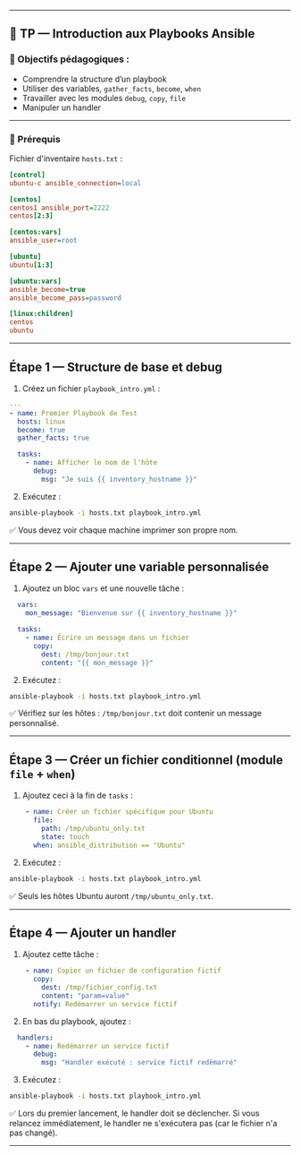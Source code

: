 
---

## 🧪 TP — Introduction aux Playbooks Ansible 

### 🎯 Objectifs pédagogiques :
- Comprendre la structure d’un playbook
- Utiliser des variables, `gather_facts`, `become`, `when`
- Travailler avec les modules `debug`, `copy`, `file`
- Manipuler un handler

---

### 🔧 Prérequis
Fichier d'inventaire `hosts.txt` :
```ini
[control]
ubuntu-c ansible_connection=local

[centos]
centos1 ansible_port=2222
centos[2:3]

[centos:vars]
ansible_user=root

[ubuntu]
ubuntu[1:3]

[ubuntu:vars]
ansible_become=true
ansible_become_pass=password

[linux:children]
centos
ubuntu
```

---

## Étape 1 — Structure de base et debug

1. Créez un fichier `playbook_intro.yml` :

```yaml
---
- name: Premier Playbook de Test
  hosts: linux
  become: true
  gather_facts: true

  tasks:
    - name: Afficher le nom de l'hôte
      debug:
        msg: "Je suis {{ inventory_hostname }}"
```

2. Exécutez :
```bash
ansible-playbook -i hosts.txt playbook_intro.yml
```

✅ Vous devez voir chaque machine imprimer son propre nom.

---

## Étape 2 — Ajouter une variable personnalisée

1. Ajoutez un bloc `vars` et une nouvelle tâche :

```yaml
  vars:
    mon_message: "Bienvenue sur {{ inventory_hostname }}"

  tasks:
    - name: Écrire un message dans un fichier
      copy:
        dest: /tmp/bonjour.txt
        content: "{{ mon_message }}"
```

2. Exécutez :
```bash
ansible-playbook -i hosts.txt playbook_intro.yml
```

✅ Vérifiez sur les hôtes : `/tmp/bonjour.txt` doit contenir un message personnalisé.

---

## Étape 3 — Créer un fichier conditionnel (module `file` + `when`)

1. Ajoutez ceci à la fin de `tasks` :

```yaml
    - name: Créer un fichier spécifique pour Ubuntu
      file:
        path: /tmp/ubuntu_only.txt
        state: touch
      when: ansible_distribution == "Ubuntu"
```

2. Exécutez :
```bash
ansible-playbook -i hosts.txt playbook_intro.yml
```

✅ Seuls les hôtes Ubuntu auront `/tmp/ubuntu_only.txt`.

---

## Étape 4 — Ajouter un handler

1. Ajoutez cette tâche :

```yaml
    - name: Copier un fichier de configuration fictif
      copy:
        dest: /tmp/fichier_config.txt
        content: "param=value"
      notify: Redémarrer un service fictif
```

2. En bas du playbook, ajoutez :

```yaml
  handlers:
    - name: Redémarrer un service fictif
      debug:
        msg: "Handler exécuté : service fictif redémarré"
```

3. Exécutez :
```bash
ansible-playbook -i hosts.txt playbook_intro.yml
```

✅ Lors du premier lancement, le handler doit se déclencher. Si vous relancez immédiatement, le handler ne s'exécutera pas (car le fichier n'a pas changé).

---
